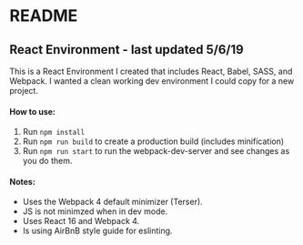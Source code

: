 # README

## React Environment - last updated 5/6/19

This is a React Environment I created that includes React, Babel, SASS, and Webpack.  I wanted a clean working dev environment I could copy for a new project.

#### How to use:
1. Run `npm install`
2. Run `npm run build` to create a production build (includes minification)
3. Run `npm run start` to run the webpack-dev-server and see changes as you do them.

#### Notes:
- Uses the Webpack 4 default minimizer (Terser).
- JS is not minimzed when in dev mode.
- Uses React 16 and Webpack 4.
- Is using AirBnB style guide for eslinting.
